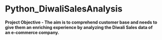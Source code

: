 # Python_DiwaliSalesAnalysis

<b> Project Objective - <b> The aim is to comprehend customer base and needs to give them an enriching experience by analyzing the Diwali Sales data of an e-commerce company.
